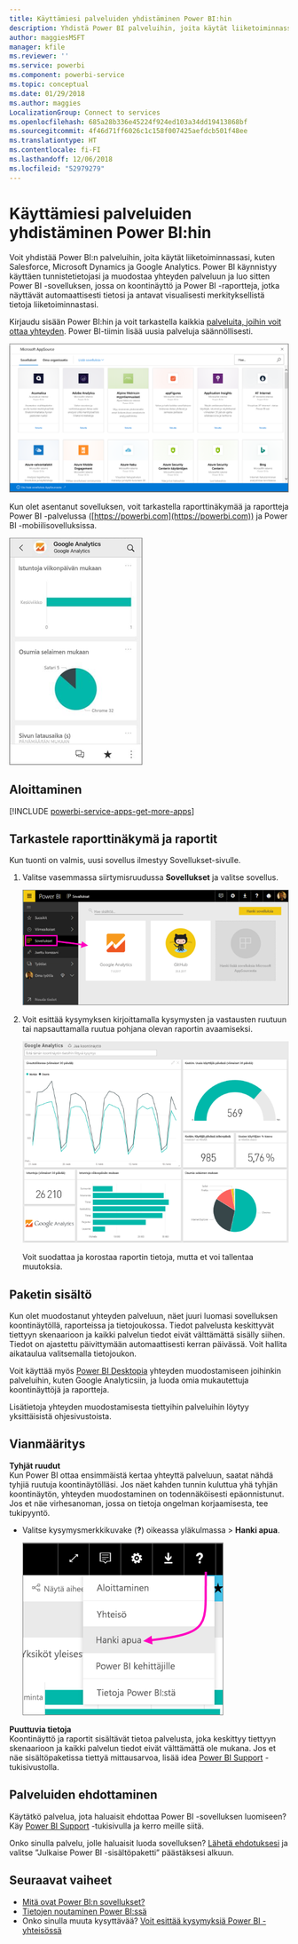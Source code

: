 ```yaml
---
title: Käyttämiesi palveluiden yhdistäminen Power BI:hin
description: Yhdistä Power BI palveluihin, joita käytät liiketoiminnassasi, kuten Salesforce, Microsoft Dynamics CRM ja Google Analytics.
author: maggiesMSFT
manager: kfile
ms.reviewer: ''
ms.service: powerbi
ms.component: powerbi-service
ms.topic: conceptual
ms.date: 01/29/2018
ms.author: maggies
LocalizationGroup: Connect to services
ms.openlocfilehash: 685a28b336e45224f924ed103a34dd19413868bf
ms.sourcegitcommit: 4f46d71ff6026c1c158f007425aefdcb501f48ee
ms.translationtype: HT
ms.contentlocale: fi-FI
ms.lasthandoff: 12/06/2018
ms.locfileid: "52979279"
---
```

# <a name="connect-to-the-services-you-use-with-power-bi"></a>Käyttämiesi palveluiden yhdistäminen Power BI:hin
Voit yhdistää Power BI:n palveluihin, joita käytät liiketoiminnassasi, kuten Salesforce, Microsoft Dynamics ja Google Analytics. Power BI käynnistyy käyttäen tunnistetietojasi ja muodostaa yhteyden palveluun ja luo sitten Power BI -sovelluksen, jossa on koontinäyttö ja Power BI -raportteja, jotka näyttävät automaattisesti tietosi ja antavat visualisesti merkityksellistä tietoja liiketoiminnastasi.


Kirjaudu sisään Power BI:hin ja voit tarkastella kaikkia [palveluita, joihin voit ottaa yhteyden](https://app.powerbi.com/getdata/services). Power BI-tiimin lisää uusia palveluja säännöllisesti.

![AppSource-sovellukset](media/service-connect-to-services/overview.png)

Kun olet asentanut sovelluksen, voit tarkastella raporttinäkymää ja raportteja Power BI -palvelussa ([https://powerbi.com](https://powerbi.com)) ja Power BI -mobiilisovelluksissa. 

![Google Analytics -sovellus Power BI -mobiilisovelluksessa](media/service-connect-to-services/power-bi-service-mobile-app-240.png)

## <a name="get-started"></a>Aloittaminen
[!INCLUDE [powerbi-service-apps-get-more-apps](./includes/powerbi-service-apps-get-more-apps.md)]

## <a name="view-the-dashboard-and-reports"></a>Tarkastele raporttinäkymä ja raportit
Kun tuonti on valmis, uusi sovellus ilmestyy Sovellukset-sivulle.

1. Valitse vasemmassa siirtymisruudussa **Sovellukset** ja valitse sovellus.
   
     ![Sovellukset-sivu](media/service-connect-to-services/power-bi-service-apps-open-app.png)
2. Voit esittää kysymyksen kirjoittamalla kysymysten ja vastausten ruutuun tai napsauttamalla ruutua pohjana olevan raportin avaamiseksi. 
   
    ![Google Analytics -raporttinäkymä](media/service-connect-to-services/googleanalytics2.png)
   
    Voit suodattaa ja korostaa raportin tietoja, mutta et voi tallentaa muutoksia.

## <a name="whats-included"></a>Paketin sisältö
Kun olet muodostanut yhteyden palveluun, näet juuri luomasi sovelluksen koontinäytöllä, raporteissa ja tietojoukossa. Tiedot palvelusta keskittyvät tiettyyn skenaarioon ja kaikki palvelun tiedot eivät välttämättä sisälly siihen. Tiedot on ajastettu päivittymään automaattisesti kerran päivässä. Voit hallita aikataulua valitsemalla tietojoukon.

Voit käyttää myös [Power BI Desktopia](desktop-get-the-desktop.md) yhteyden muodostamiseen joihinkin palveluihin, kuten Google Analyticsiin, ja luoda omia mukautettuja koontinäyttöjä ja raportteja.  

Lisätietoja yhteyden muodostamisesta tiettyihin palveluihin löytyy yksittäisistä ohjesivustoista.

## <a name="troubleshooting"></a>Vianmääritys
**Tyhjät ruudut**  
Kun Power BI ottaa ensimmäistä kertaa yhteyttä palveluun, saatat nähdä tyhjiä ruutuja koontinäytölläsi. Jos näet kahden tunnin kuluttua yhä tyhjän koontinäytön, yhteyden muodostaminen on todennäköisesti epäonnistunut. Jos et näe virhesanoman, jossa on tietoja ongelman korjaamisesta, tee tukipyyntö.

* Valitse kysymysmerkkikuvake (**?**) oikeassa yläkulmassa > **Hanki apua**.
  
    ![Hanki apua -kuvake](media/service-connect-to-services/power-bi-service-get-help.png)

**Puuttuvia tietoja**  
Koontinäyttö ja raportit sisältävät tietoa palvelusta, joka keskittyy tiettyyn skenaarioon ja kaikki palvelun tiedot eivät välttämättä ole mukana. Jos et näe sisältöpaketissa tiettyä mittausarvoa, lisää idea [Power BI Support](https://support.powerbi.com/forums/265200-power-bi) -tukisivustolla.

## <a name="suggesting-services"></a>Palveluiden ehdottaminen
Käytätkö palvelua, jota haluaisit ehdottaa Power BI -sovelluksen luomiseen? Käy [Power BI Support](https://support.powerbi.com/forums/265200-power-bi) -tukisivulla ja kerro meille siitä.

Onko sinulla palvelu, jolle haluaisit luoda sovelluksen? [Lähetä ehdotuksesi](https://azure.microsoft.com/marketplace/programs/certified/apply/) ja valitse ”Julkaise Power BI -sisältöpaketti” päästäksesi alkuun.

## <a name="next-steps"></a>Seuraavat vaiheet
* [Mitä ovat Power BI:n sovellukset?](service-install-use-apps.md)
* [Tietojen noutaminen Power BI:ssä](service-get-data.md)
* Onko sinulla muuta kysyttävää? [Voit esittää kysymyksiä Power BI -yhteisössä](http://community.powerbi.com/)

